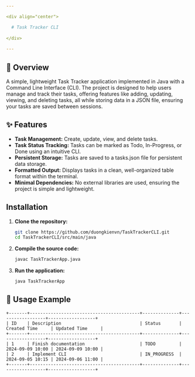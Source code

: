 ```yaml
---

<div align="center">

  # Task Tracker CLI
  
</div>
  
---
```


## 🎯 Overview

A simple, lightweight Task Tracker application implemented in Java with a Command Line Interface (CLI). The project is designed to help users manage and track their tasks, offering features like adding, updating, viewing, and deleting tasks, all while storing data in a JSON file, ensuring your tasks are saved between sessions.

## ✨ Features

- **Task Management:** Create, update, view, and delete tasks.
- **Task Status Tracking:** Tasks can be marked as Todo, In-Progress, or Done using an intuitive CLI.
- **Persistent Storage:** Tasks are saved to a tasks.json file for persistent data storage.
- **Formatted Output:** Displays tasks in a clean, well-organized table format within the terminal.
- **Minimal Dependencies:** No external libraries are used, ensuring the project is simple and lightweight.

## Installation

1. **Clone the repository:**

   ```bash
   git clone https://github.com/duongkienvn/TaskTrackerCLI.git
   cd TaskTrackerCLI/src/main/java

2. **Compile the source code:**
    ```bash
   javac TaskTrackerApp.java
3. **Run the application:**
    ```bash
   java TaskTrackerApp
   ```

## 📘 Usage Example

```
+-------+------------------------------------------+--------------+------------------+------------------+
| ID    | Description                              | Status       | Created Time     | Updated Time     |
+-------+------------------------------------------+--------------+------------------+------------------+
| 1     | Finish documentation                     | TODO         | 2024-09-09 10:00 | 2024-09-09 10:00 |
| 2     | Implement CLI                            | IN_PROGRESS  | 2024-09-05 10:15 | 2024-09-06 11:00 |
+-------+------------------------------------------+--------------+------------------+------------------+
```

